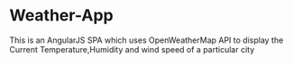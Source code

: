 # Weather-App
This is an AngularJS SPA which uses OpenWeatherMap API to display the Current Temperature,Humidity and wind speed of a particular city
